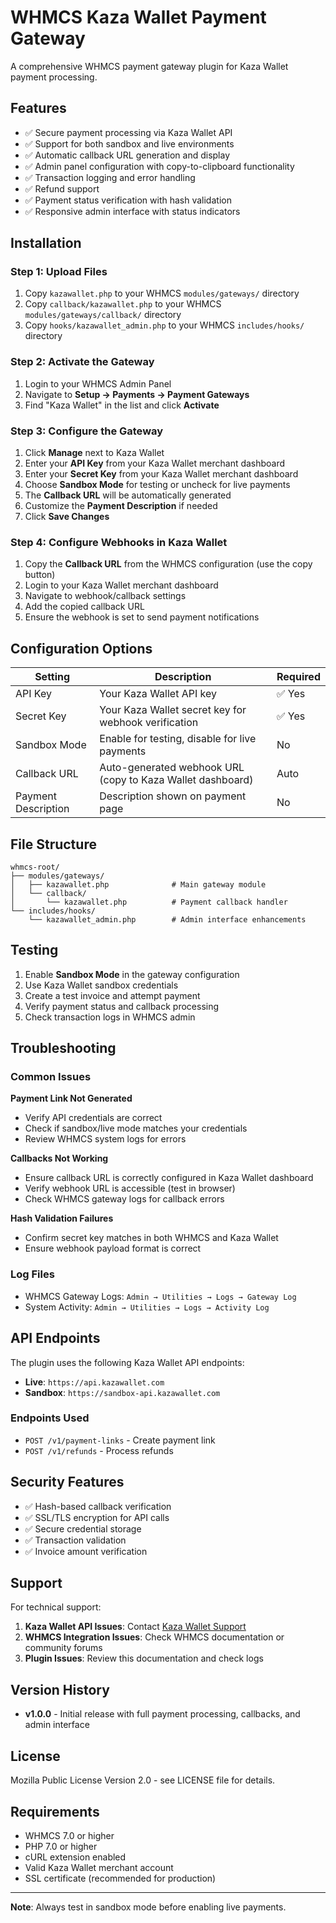 # WHMCS Kaza Wallet Payment Gateway

A comprehensive WHMCS payment gateway plugin for Kaza Wallet payment processing.

## Features

- ✅ Secure payment processing via Kaza Wallet API
- ✅ Support for both sandbox and live environments
- ✅ Automatic callback URL generation and display
- ✅ Admin panel configuration with copy-to-clipboard functionality
- ✅ Transaction logging and error handling
- ✅ Refund support
- ✅ Payment status verification with hash validation
- ✅ Responsive admin interface with status indicators

## Installation

### Step 1: Upload Files

1. Copy `kazawallet.php` to your WHMCS `modules/gateways/` directory
2. Copy `callback/kazawallet.php` to your WHMCS `modules/gateways/callback/` directory
3. Copy `hooks/kazawallet_admin.php` to your WHMCS `includes/hooks/` directory

### Step 2: Activate the Gateway

1. Login to your WHMCS Admin Panel
2. Navigate to **Setup → Payments → Payment Gateways**
3. Find "Kaza Wallet" in the list and click **Activate**

### Step 3: Configure the Gateway

1. Click **Manage** next to Kaza Wallet
2. Enter your **API Key** from your Kaza Wallet merchant dashboard
3. Enter your **Secret Key** from your Kaza Wallet merchant dashboard
4. Choose **Sandbox Mode** for testing or uncheck for live payments
5. The **Callback URL** will be automatically generated
6. Customize the **Payment Description** if needed
7. Click **Save Changes**

### Step 4: Configure Webhooks in Kaza Wallet

1. Copy the **Callback URL** from the WHMCS configuration (use the copy button)
2. Login to your Kaza Wallet merchant dashboard
3. Navigate to webhook/callback settings
4. Add the copied callback URL
5. Ensure the webhook is set to send payment notifications

## Configuration Options

| Setting | Description | Required |
|---------|-------------|----------|
| API Key | Your Kaza Wallet API key | ✅ Yes |
| Secret Key | Your Kaza Wallet secret key for webhook verification | ✅ Yes |
| Sandbox Mode | Enable for testing, disable for live payments | No |
| Callback URL | Auto-generated webhook URL (copy to Kaza Wallet dashboard) | Auto |
| Payment Description | Description shown on payment page | No |

## File Structure

```
whmcs-root/
├── modules/gateways/
│   ├── kazawallet.php              # Main gateway module
│   └── callback/
│       └── kazawallet.php          # Payment callback handler
└── includes/hooks/
    └── kazawallet_admin.php        # Admin interface enhancements
```

## Testing

1. Enable **Sandbox Mode** in the gateway configuration
2. Use Kaza Wallet sandbox credentials
3. Create a test invoice and attempt payment
4. Verify payment status and callback processing
5. Check transaction logs in WHMCS admin

## Troubleshooting

### Common Issues

**Payment Link Not Generated**
- Verify API credentials are correct
- Check if sandbox/live mode matches your credentials
- Review WHMCS system logs for errors

**Callbacks Not Working**
- Ensure callback URL is correctly configured in Kaza Wallet dashboard
- Verify webhook URL is accessible (test in browser)
- Check WHMCS gateway logs for callback errors

**Hash Validation Failures**
- Confirm secret key matches in both WHMCS and Kaza Wallet
- Ensure webhook payload format is correct

### Log Files

- WHMCS Gateway Logs: `Admin → Utilities → Logs → Gateway Log`
- System Activity: `Admin → Utilities → Logs → Activity Log`

## API Endpoints

The plugin uses the following Kaza Wallet API endpoints:

- **Live**: `https://api.kazawallet.com`
- **Sandbox**: `https://sandbox-api.kazawallet.com`

### Endpoints Used

- `POST /v1/payment-links` - Create payment link
- `POST /v1/refunds` - Process refunds

## Security Features

- ✅ Hash-based callback verification
- ✅ SSL/TLS encryption for API calls
- ✅ Secure credential storage
- ✅ Transaction validation
- ✅ Invoice amount verification

## Support

For technical support:

1. **Kaza Wallet API Issues**: Contact [Kaza Wallet Support](https://www.kazawallet.com/support)
2. **WHMCS Integration Issues**: Check WHMCS documentation or community forums
3. **Plugin Issues**: Review this documentation and check logs

## Version History

- **v1.0.0** - Initial release with full payment processing, callbacks, and admin interface

## License

Mozilla Public License Version 2.0 - see LICENSE file for details.

## Requirements

- WHMCS 7.0 or higher
- PHP 7.0 or higher
- cURL extension enabled
- Valid Kaza Wallet merchant account
- SSL certificate (recommended for production)

---

**Note**: Always test in sandbox mode before enabling live payments.
